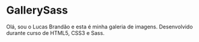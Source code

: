 # GallerySass

Olá, sou o Lucas Brandão e esta é minha galeria de imagens.
Desenvolvido durante curso de HTML5, CSS3 e Sass. 



